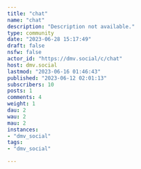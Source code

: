 ```yaml
---
title: "chat" 
name: "chat"
description: "Description not available."
type: community
date: "2023-06-28 15:17:49"
draft: false
nsfw: false
actor_id: "https://dmv.social/c/chat"
host: dmv.social
lastmod: "2023-06-16 01:46:43"
published: "2023-06-12 02:01:13"
subscribers: 10
posts: 1
comments: 4
weight: 1
dau: 2
wau: 2
mau: 2
instances:
- "dmv_social"
tags: 
- "dmv_social"

---
```

